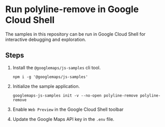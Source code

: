 # Run polyline-remove in Google Cloud Shell

The samples in this repository can be run in Google Cloud Shell for interactive debugging and exploration.

## Steps

1. Install the `@googlemaps/js-samples` cli tool.

    ```
    npm i -g '@googlemaps/js-samples'
    ```
1. Initialize the sample application. 
    ```
    googlemaps-js-samples init -v --no-open polyline-remove polyline-remove
    ```
1. Enable `Web Preview` in the Google Cloud Shell toolbar
1. Update the Google Maps API key in the `.env` file.
